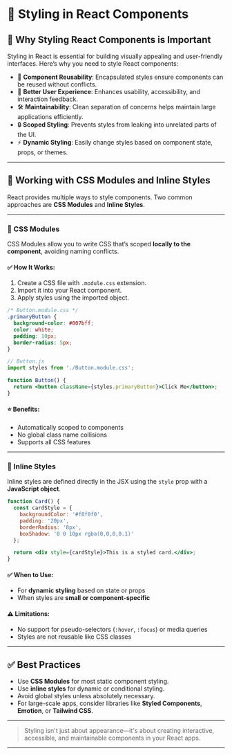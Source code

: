 
# 🎨 Styling in React Components

## 📌 **Why Styling React Components is Important**

Styling in React is essential for building visually appealing and user-friendly interfaces. Here’s why you need to style React components:

* 🧩 **Component Reusability**: Encapsulated styles ensure components can be reused without conflicts.
* 🎯 **Better User Experience**: Enhances usability, accessibility, and interaction feedback.
* 🛠️ **Maintainability**: Clean separation of concerns helps maintain large applications efficiently.
* 🔒 **Scoped Styling**: Prevents styles from leaking into unrelated parts of the UI.
* ⚡ **Dynamic Styling**: Easily change styles based on component state, props, or themes.

---

## 🧰 **Working with CSS Modules and Inline Styles**

React provides multiple ways to style components. Two common approaches are **CSS Modules** and **Inline Styles**.

---

### 📁 CSS Modules

CSS Modules allow you to write CSS that’s scoped **locally to the component**, avoiding naming conflicts.

#### ✅ **How It Works:**

1. Create a CSS file with `.module.css` extension.
2. Import it into your React component.
3. Apply styles using the imported object.

```css
/* Button.module.css */
.primaryButton {
  background-color: #007bff;
  color: white;
  padding: 10px;
  border-radius: 5px;
}
```

```jsx
// Button.js
import styles from './Button.module.css';

function Button() {
  return <button className={styles.primaryButton}>Click Me</button>;
}
```

#### ⭐ **Benefits:**

* Automatically scoped to components
* No global class name collisions
* Supports all CSS features

---

### 🎨 Inline Styles

Inline styles are defined directly in the JSX using the `style` prop with a **JavaScript object**.

```jsx
function Card() {
  const cardStyle = {
    backgroundColor: '#f0f0f0',
    padding: '20px',
    borderRadius: '8px',
    boxShadow: '0 0 10px rgba(0,0,0,0.1)'
  };

  return <div style={cardStyle}>This is a styled card.</div>;
}
```

#### ✅ **When to Use:**

* For **dynamic styling** based on state or props
* When styles are **small or component-specific**

#### ⚠️ **Limitations:**

* No support for pseudo-selectors (`:hover`, `:focus`) or media queries
* Styles are not reusable like CSS classes

---

## ✅ **Best Practices**

* Use **CSS Modules** for most static component styling.
* Use **inline styles** for dynamic or conditional styling.
* Avoid global styles unless absolutely necessary.
* For large-scale apps, consider libraries like **Styled Components**, **Emotion**, or **Tailwind CSS**.

---

> Styling isn't just about appearance—it's about creating interactive, accessible, and maintainable components in your React apps.

---
